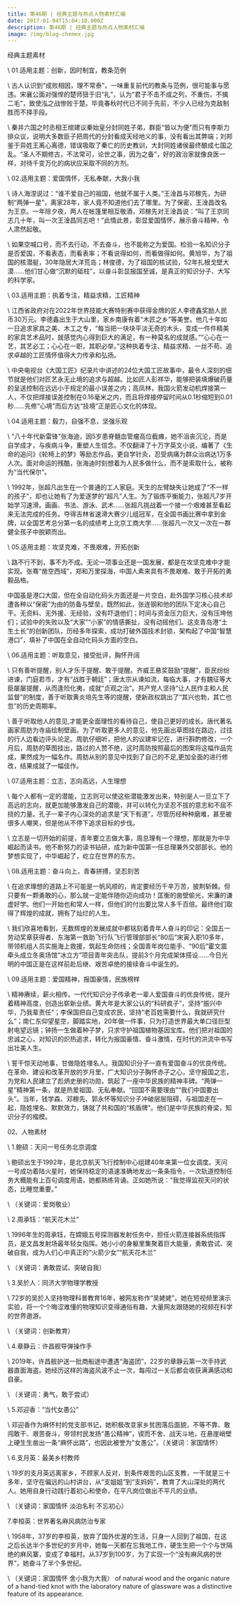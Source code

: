 ```yaml
---
title: 第46期 | 经典主题与热点人物素材汇编
date: 2017-01-04T15:04:10.000Z
description: 第46期 | 经典主题与热点人物素材汇编
image: /img/blog-chemex.jpg
---
```

经典主题素材

\    01.适用主题：创新，因时制宜，教条范例

\    古人认识到“成败相因，理不常泰”，一味重复前代的教条与范例，很可能事与愿违。宋襄公面对强悍的楚师狃于旧“礼”，认为“君子不击不成之列，不重伤，不擒二毛”，致使泓之战惨败于楚。毕竟春秋时代已不同于先前，不少人已经为克敌制胜而不择手段。

\    秦并六国之时丞相王绾建议秦始皇分封同姓子弟，群臣“皆以为便”而只有李斯力排众议，说明大多数臣子把周代的分封看成天经地义的事，没有看出其弊端；刘邦鉴于异姓王离心离德，错误吸取了秦亡的历史教训，大封同姓诸侯最终酿成七国之乱。“圣人不期修古，不法常可，论世之事，因为之备”，好的政治家就像良医一样，对待千变万化的病状应采取不同的方剂。

\    02.适用主题：爱国情怀，无私奉献，大我小我

\    诗人海涅说过：“谁不爱自己的祖国，他就不属于人类。”王淦昌与邓稼先，为研制“两弹一星”，离家28年，家人竟不知道他们去了哪里。为了保密，王淦昌改名为王京。一年除夕夜，两人在帐篷里相互敬酒，邓稼先对王淦昌说：“叫了王京同志几十年，叫一次王淦昌同志吧！”此情此景，彰显爱国情怀，展示奋斗精神，令人肃然起敬。

\    如果空喊口号，而不去行动，不去奋斗，也不能称之为爱国。检验一名知识分子是否爱国，不看表态，而看表率；不看说得如何，而看做得如何。黄旭华，为了祖国的核潜艇，30年隐居大洋荒岛；林俊德，为了祖国的核试验，52年扎根戈壁大漠……他们甘心做“沉默的砥柱”，以奋斗彰显报国至诚，是真正的知识分子、大写的科学家。

\    03.适用主题：执着专注，精益求精，工匠精神

\    江西省政府对在2022年世界技能大赛特别赛中获得金牌的匠人李德鑫奖励人民币30万元。李德鑫出生于大山里，家乡南康有着“木匠之乡”等美誉。他几十年如一日追求家具之美、木工之专，“每当把一块块平淡无奇的木头，变成一件件精美的家具艺术品时，就感觉内心得到巨大的满足，有一种莫名的成就感。”“心心在一艺，其艺必工；心心在一职，其职必举。”这种执着专注、精益求精、一丝不苟、追求卓越的工匠情怀值得大力传承和弘扬。

\    中央电视台《大国工匠》纪录片中讲述的24位大国工匠故事中，最令人深刻的细节就是他们对匠艺永无止境的追求与超越。比如匠人彭祥华，能够把装填爆破药量的呈送控制在远远小于规定的最小误差之内；高凤林，我国火箭发动机焊接第一人，不仅把焊接误差控制在0.16毫米之内，而且将焊接停留时间从0.1秒缩短到0.01秒……先修“心境”而后方达“技境”正是匠心文化的体现。

\    04.适用主题：毅力，自强不息，坚强乐观

\    “八十年代新雷锋”张海迪，因5岁患脊髓血管瘤高位截瘫，她不沮丧沉沦，而是自学成才，与疾病斗争，重塑人生信念。不仅翻译了十万字英文小说，编著了《生命的追问》《轮椅上的梦》等励志作品，更自学针灸，忍受病痛为群众治病达1万多人次。面对命运的残酷，张海迪时刻想着为人民多做什么，而不是索取什么，被称为“当代保尔”。

\    1992年，张超凡出生在一个普通的工人家庭。天生的左臂缺失让她成了“不一样的孩子”，却也让她有了为爱逐梦的“超凡”人生。为了锻炼平衡能力，张超凡7岁开始学习速滑。画画、书法、游泳、武术……张超凡挑战着一个接一个艰难甚至看起来无法完成的任务。夺得吉林省速滑大赛少儿组冠军，在全国书画比赛中拿到金牌，以全国艺考总分第一名的成绩考上北京工商大学……张超凡一次又一次在一群健全孩子中脱颖而出。

\    05.适用主题：攻坚克难，不畏艰难，开拓创新

\    路不行不到，事不为不成。无论一项事业还是一国发展，都是在攻坚克难中才能实现。张骞“凿空西域”，郑和万里探海，中国人素来具有不畏艰难、敢于开拓的勇毅品格。

中国虽是港口大国，但在全自动化码头方面还是一片空白，赴外国学习核心技术却遭各种以“保密”为由的防备与壁垒，既然如此，张连钢和他的团队下定决心自己干。无资料、无外援、无经验，没有吓退他们；时间与资金压力巨大，没有压垮他们；试验中的失败以及“大家”“小家”的情感撕扯，没有动摇他们。这支青岛港“土生土长”的创新团队，历经多年探索，成功打破外国技术封锁，架构起了中国“智慧港口”，填补了中国在全自动化码头方面的空白。

\    06.适用主题：听取意见，接受批评，胸怀开阔

\    只有善听提醒，别人才乐于提醒、敢于提醒。齐威王悬奖鼓励“提醒”，臣民纷纷进谏，门庭若市，才有“战胜于朝廷”；唐太宗从谏如流，每临大事，才有魏征等大臣屡屡提醒，从而逢险化夷，成就“贞观之治”。共产党人坚持“让人民作主和人民监督”的制度，善于听取黄炎培先生等的提醒，使新政权跳出了“其兴也勃，其亡也忽”的历史周期率。

\    善于听取他人的意见,才能更全面理性的看待自己，使自己更好的成长。唐代著名画家周肪为寺庙绘制壁画。为了听取更多人的意见，他先画出草图挂在路边，过往的行人边看边评头论足。周肮仔细听，把他人的议建牢记在，进行斟酌修改，一个月后，周肪的草图挂出，路过的人赞不绝，这时周防按照最后的图案将这幅作品完成，果然成为一幅名作。周肪从别的意见中找到了自己的不足,更加全面的进行修改，结果成就了一幅佳作。

\    07.适用主题：立志，志向高远，人生理想

\    每个人都有一定的潜能，立志则可以使这些潜能激发出来，特别是人一旦立下了高远的志向，就更加能够激发自己的潜能，并可以转化为坚忍不拔的意志和不屈不挠的力量。孔子一辈子内心深处的追求是“天下有道”，尽管历经种种磨难，甚至被很多人嘲笑，但是他从不停下追求目标的步伐。

\    立志是一切开始的前提，青年要立志做大事，周总理有一个理想，那就是为中华崛起而读书。他不断努力的读书钻研，成为新中国第一任总理兼外交部部长。他的梦想实现了，中华崛起了，屹立在世界的东方。

\    08.适用主题：奋斗向上，青春拼搏，坚忍刻苦

\    在追求理想的道路上不可能是一帆风顺的，肯定要经历千辛万苦，披荆斩棘。但只要有一颗勇敢的心，那么就一定能伴随你迈向成功！匡衡的凿壁偷光，宋濂的谦虚好学。他们一开始也和常人一样，但他们的付出要比常人多千百倍。最终他们取得了辉煌的成就，拥有了灿烂的人生。

\    我们欣喜地看到，无数辉煌的发展成就中都铭刻着青年人奋斗的印记：全国五一劳动奖章获得者、东海第一救助飞行队飞行管理部部长“80后”宋寅入职10多年，带领机组人员实施海上救援，筑起生命防线；全国青年岗位能手、“90后”霍文震牵头成立冬奥场馆“冰立方”项目青年突击队，提前3个月完成架体搭设……今日光明的中国正是在这样前赴后继、艰苦卓绝的接续奋斗中诞生的。

\    09.适用主题：爱国精神，报国豪情，民族榜样

\    精神赓续，薪火相传。一代代知识分子传承老一辈人爱国奋斗的优良传统，提升着精神高度，创造出崭新业绩。黄大年是大家公认的“科研疯子”，坚持“振兴中华，乃我辈责任”；李保国把自己变成农民，坚持“老百姓需要什么，我就研究什么”；南仁东仰望星空，脚踏实地，20年做一件事，只为打造世界最大单口径巨型射电望远镜；钟扬一生做着种子梦，只求守护祖国植物基因宝库。他们把对祖国的忠诚之心，对知识的炽热追求，转化为报国豪情、奋斗激情，在时代的洪流中书写出壮美人生。

\    誓干惊天动地事，甘做隐姓埋名人。我国知识分子一直有爱国奋斗的优良传统。在革命、建设和改革开放的岁月里，广大知识分子胸怀赤子之心，坚守报国之志，为党和人民建立了彪炳史册的功勋，筑起了一座中华民族的精神丰碑。“两弹一星”精神第一条，就是热爱祖国、无私奉献。“回国不需要理由”“我们中国要出头”。当年，钱学森、邓稼先、郭永怀等知识分子冲破层层阻碍，与祖国走在一起，隐姓埋名、默默效力，铸就了共和国的“核盾牌”。他们是中华民族的脊梁，知识分子的楷模。



02、人物素材



\    1.鲍硕：天问一号任务北京调度

\    鲍硕出生于1992年，是北京航天飞行控制中心组建40年来第一位女调度。天问一号成功着陆火星时，她保持稳定的语速准确地发出一条条指令，一次轨道控制任务大概能有上百句调度用语，她都熟练背诵。正如她所说：“我觉得监视天问的状态，比睡觉重要。” 

\    （关键词：爱岗敬业）

\    2.周承钰：“航天花木兰”

\    1996年生的周承钰，在嫦娥五号探测器发射任务中，担任火箭连接器系统指挥员，是文昌发射场最年轻女指挥。她小小的身躯里集聚着巨大能量，勇敢尝试、突破自我，成为人们心中真正的“火箭少女”“航天花木兰”

\    （关键词：勇敢尝试、突破自我）

\    3.吴於人：同济大学物理学教授

\    72岁的吴於人坚持物理科普教育16年，被网友称作“吴姥姥”。她在短视频里演示实验，将一个个晦涩难懂的物理知识变得通俗有趣，大量网友跟随她的视频在科学的世界遨游。

\    （关键词：创新教育）

\    4.章静云：许昌舰导弹操作手

\    2019年，许昌舰护送一批商船途中遭遇“海盗团”，22岁的章静云第一次手持武器直面海盗。她经历这样的海盗风波不止一次，每闯过一关后都会收获满满感动和自豪。

\    （关键词：勇气，敢于尝试）

\    5.邓迎香：“当代女愚公”

\    邓迎香作为麻怀村的党支部书记，她积极改变家乡贫困落后面貌，不等不靠、敢闯敢干、艰苦奋斗，带领村民发扬“愚公精神”，锲而不舍、战天斗地，在悬崖峭壁上硬生生凿出一条“麻怀出路”，也因此被誉为“女愚公”。（关键词：家国情怀）

\    6.支月英：最美乡村教师

\    19岁的支月英远离家乡，不顾家人反对，到条件艰苦的山区支教，一干就是三十多年，坚守在偏远的山村讲台，从“支姐姐”到“支妈妈”，教育了大山深处的两代人。她用自身行动践行着初心和使命，在平凡岗位做出不平凡的业绩。

\    （关键词：家国情怀 淡泊名利 不忘初心）

7.李桓英：世界著名麻风病防治专家

\    1958年，37岁的李桓英，放弃了国外优渥的生活，只身一人回到了祖国，在这之后长达半个多世纪的岁月中，她每一天都在忘我地工作，硬生生把一个个与世隔绝的麻风寨，变成了幸福村。从37岁到100岁，为了实现一个“没有麻风病的世界”，她奋斗了半个多世纪。

\    （关键词：家国情怀 舍小我为大我） of natural wood and the organic nature of a hand-tied knot with the laboratory nature of glassware was a distinctive feature of its appearance.